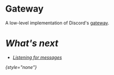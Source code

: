 # Gateway

A low-level implementation of Discord's 
[gateway](https://discordapp.com/developers/docs/topics/gateway).

<var name="artifactName" value="kord-gateway"/>
<var name="supportsJs" value="✅"/>
<include from="module.md" element-id="module_tldr"/>
<include from="module.md" element-id="installation"/>

# What's next
- [Listening for messages](Listening-for-Messages.md)

{style="none"}
